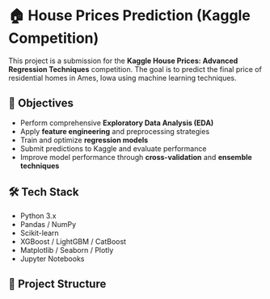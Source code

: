 # 🏠 House Prices Prediction (Kaggle Competition)

This project is a submission for the **Kaggle House Prices: Advanced Regression Techniques** competition. The goal is to predict the final price of residential homes in Ames, Iowa using machine learning techniques.

## 🎯 Objectives

- Perform comprehensive **Exploratory Data Analysis (EDA)**
- Apply **feature engineering** and preprocessing strategies
- Train and optimize **regression models**
- Submit predictions to Kaggle and evaluate performance
- Improve model performance through **cross-validation** and **ensemble techniques**

## 🛠️ Tech Stack

- Python 3.x
- Pandas / NumPy
- Scikit-learn
- XGBoost / LightGBM / CatBoost
- Matplotlib / Seaborn / Plotly
- Jupyter Notebooks

## 📁 Project Structure

